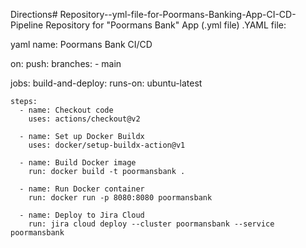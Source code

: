  Directions# Repository--yml-file-for-Poormans-Banking-App-CI-CD-Pipeline
Repository for "Poormans Bank" App (.yml file)      .YAML file:

yaml
name: Poormans Bank CI/CD

on:
  push:
    branches:
      - main

jobs:
  build-and-deploy:
    runs-on: ubuntu-latest

    steps:
      - name: Checkout code
        uses: actions/checkout@v2

      - name: Set up Docker Buildx
        uses: docker/setup-buildx-action@v1

      - name: Build Docker image
        run: docker build -t poormansbank .

      - name: Run Docker container
        run: docker run -p 8080:8080 poormansbank

      - name: Deploy to Jira Cloud
        run: jira cloud deploy --cluster poormansbank --service poormansbank
